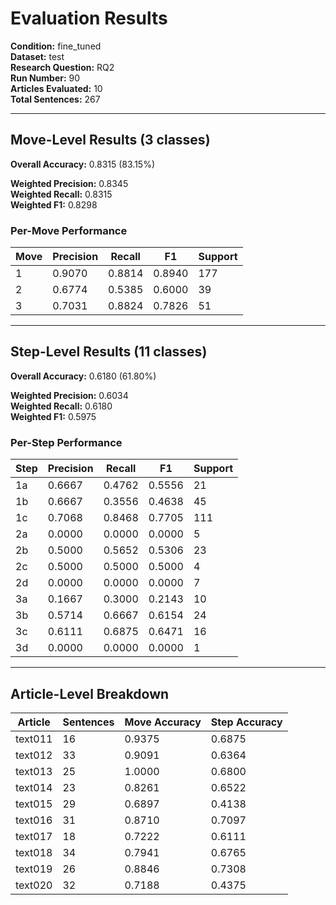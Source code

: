 # Evaluation Results

**Condition:** fine_tuned  
**Dataset:** test  
**Research Question:** RQ2  
**Run Number:** 90  
**Articles Evaluated:** 10  
**Total Sentences:** 267  

---

## Move-Level Results (3 classes)

**Overall Accuracy:** 0.8315 (83.15%)  

**Weighted Precision:** 0.8345  
**Weighted Recall:** 0.8315  
**Weighted F1:** 0.8298  

### Per-Move Performance

| Move | Precision | Recall | F1 | Support |
|------|-----------|--------|----|---------|
| 1 | 0.9070 | 0.8814 | 0.8940 | 177 |
| 2 | 0.6774 | 0.5385 | 0.6000 | 39 |
| 3 | 0.7031 | 0.8824 | 0.7826 | 51 |

---

## Step-Level Results (11 classes)

**Overall Accuracy:** 0.6180 (61.80%)  

**Weighted Precision:** 0.6034  
**Weighted Recall:** 0.6180  
**Weighted F1:** 0.5975  

### Per-Step Performance

| Step | Precision | Recall | F1 | Support |
|------|-----------|--------|----|---------|
| 1a | 0.6667 | 0.4762 | 0.5556 | 21 |
| 1b | 0.6667 | 0.3556 | 0.4638 | 45 |
| 1c | 0.7068 | 0.8468 | 0.7705 | 111 |
| 2a | 0.0000 | 0.0000 | 0.0000 | 5 |
| 2b | 0.5000 | 0.5652 | 0.5306 | 23 |
| 2c | 0.5000 | 0.5000 | 0.5000 | 4 |
| 2d | 0.0000 | 0.0000 | 0.0000 | 7 |
| 3a | 0.1667 | 0.3000 | 0.2143 | 10 |
| 3b | 0.5714 | 0.6667 | 0.6154 | 24 |
| 3c | 0.6111 | 0.6875 | 0.6471 | 16 |
| 3d | 0.0000 | 0.0000 | 0.0000 | 1 |

---

## Article-Level Breakdown

| Article | Sentences | Move Accuracy | Step Accuracy |
|---------|-----------|---------------|---------------|
| text011 | 16 | 0.9375 | 0.6875 |
| text012 | 33 | 0.9091 | 0.6364 |
| text013 | 25 | 1.0000 | 0.6800 |
| text014 | 23 | 0.8261 | 0.6522 |
| text015 | 29 | 0.6897 | 0.4138 |
| text016 | 31 | 0.8710 | 0.7097 |
| text017 | 18 | 0.7222 | 0.6111 |
| text018 | 34 | 0.7941 | 0.6765 |
| text019 | 26 | 0.8846 | 0.7308 |
| text020 | 32 | 0.7188 | 0.4375 |
